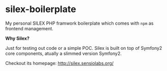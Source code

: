 # silex-boilerplate
My personal SILEX PHP framwork boilerplate which comes with `npm` as frontend management. 

**Why Silex?**

Just for testing out code or a simple POC. Silex is built on top of Symfony2 core components, atually a slimmed version Symfony2.

Checkout its homepage: http://silex.sensiolabs.org/
